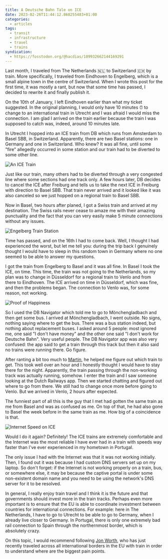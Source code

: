 ```yaml
---
title: A Deutsche Bahn Tale on ICE
date: 2023-02-26T11:44:12.868255483+01:00
categories:
  - articles
tags:
  - transit
  - infrastructure
  - travel
  - trains
syndication:
  - https://fosstodon.org/@hacdias/109932662144169291
---
```


Last month, I traveled from The Netherlands 🇳🇱 to Switzerland 🇨🇭 by train. More specifically, I traveled from Eindhoven to Engelberg, which is a small alpine town in the centre of Switzerland. When I wrote this post for the first time, it was mostly a rant, but now that some time has passed, I decided to rewrite it and finally publish it.

<!--more-->

On the 10th of January, I left Eindhoven earlier than what my ticket suggested. In the original planning, I would only have 10 minutes ⏰ to change to an international train in Utrecht and I was afraid I would miss the connection. I am glad I arrived on the train earlier because the train I was supposed to catch was, indeed, around 10 minutes late.

In Utrecht I hopped into an ICE train from DB which runs from Amsterdam to Basel SBB, in Switzerland. Apparently, there are two Basel stations: one in Germany and one in Switzerland. Who knew? It was all fine, until some "fire" allegedly occurred in some station and our train had to be diverted to some other line.

![An ICE Train](cdn:/f85294571442b66cd25a8b27c5f7c4a14578f7221de9614246dc5722ba627c52?class=fw)

Just like our train, many others had to be diverted through a very congested line where some sections had one track only. A few hours later, DB decides to cancel the ICE after Freiburg and tells us to take the next ICE in Freiburg with direction to Basel SBB. That train never arrived and it looked like it was also canceled so we just hopped on a regional train to Basel SBB.

Now in Basel, two hours after planed, I got a Swiss train and arrived at my destination. The Swiss rails never cease to amaze me with their amazing punctuality and the fact that you can very easily make 5 minute connections without any issues.

![Engelberg Train Station](cdn:/70bceed275bb63e060dd5b775d97a057a352401d000064f22feeea000370dd6c?class=fw)

Time has passed, and on the 16th I had to come back. Well, I thought I had experienced the worst, but let me tell you: during the trip back I genuinely thought I would have to sleep in this random town in Germany where no one seemed to be able to answer my questions.

I got the train from Engelberg to Basel and it was all fine. In Basel I took the ICE, on time. This time, the train was not going to the Netherlands, so my plan was to change in Düsseldorf for a regional train to Venlo and from there to Eindhoven. The ICE arrived on time in Düsseldorf, which was fine, and then the problems began. The connection to Venlo was, for some reason, not working.

![Proof of Happiness](cdn:/2b08b17c8200dc2e6112d3a4595d1b0ce332a75799fb5558d434d21b65ce64b8?class=right)

So I used the DB Navigator which told me to go to Mönchengladbach and then get some bus. I arrived at Mönchengladbach, I went outside. No signs, nothing saying where to get the bus. There was a bus station indeed, but nothing about replacement buses. I asked around 5 people: most ignored me, one said "I don't have money" and the other one said "I don't work for Deutsche Bahn". Very useful people. The DB Navigator app was also very confused: the app said to get a train through this track but then it also said no trains were running there. Go figure.

After ranting a bit too much to [Martin](https://mew.tv/), he helped me figure out which train to get. This took well over an hour and I honestly thought I would have to stay there for the night. Apparently, the train passing through the non-working track was actually running, somehow. I enter the train and I saw someone looking at the Dutch Railways app. Then we started chatting and figured out where to go from there. We still had to change once more before going to Venlo. But we arrived in Venlo, 2 hours after expected.

The funniest part of all this is the guy that I met had gotten the same train as me from Basel and was as confused as me. On top of that, he had also gone to Basel the week before in the same train as me. How big of a coincidence is that.

![Internet Speed on ICE](https://cdn.hacdias.com/media/4e79a63d32f0523ed881b3d7490cbd3b5f88958901c3b95e2fc8f21c7c5cc147.jpg?class=fw)

Would I do it again? Definitely! The ICE trains are extremely comfortable and the Internet was the most reliable I have ever had in a train with speeds way faster than I've ever experienced in my hometown in Portugal.

The only issue I had with the Internet was that it was not working initially. Then, I found out it was because I had custom DNS servers set up on my laptop. So don't forget: if the Internet is not working properly on a train, bus, or somewhere else, it may be because the captive portal is under some non-existent domain name and you need to be using the network's DNS server for it to be resolved.

In general, I really enjoy train travel and I think it is the future and that governments should invest more in the train tracks. Perhaps even more important is to ensure that the EU is able to coordinate investment between countries for international connections. For example: here in The Netherlands, I have to go to Utrecht to be able to go to Germany, when I already live closer to Germany. In Portugal, there is only one extremely bad rail connection to Spain through the northernmost border, which is absolutely crazy.

On this topic, I would recommend following [Jon Worth](https://jonworth.eu/), who has just recently traveled across all international borders in the EU with train in order to understand where are the biggest pain points.
